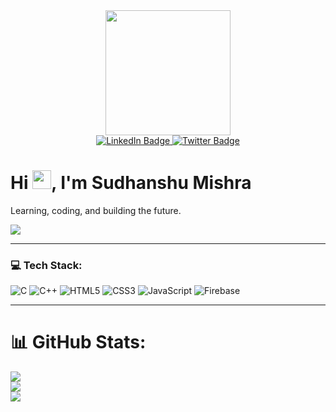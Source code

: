 
<div id="header" align="center">
  <img src="https://media.giphy.com/media/jdPMeyv9rn0hZHh8n9/giphy.gif" width="200"/>
</div>

<div id="badges" align="center">
  <a href="https://www.linkedin.com/in/sudhanshu-mishra-b88298243/">
    <img src="https://img.shields.io/badge/LinkedIn-blue?style=for-the-badge&logo=linkedin&logoColor=white" alt="LinkedIn Badge"/>
  </a>
  
  <a href="https://twitter.com/Sudhanshu90062">
    <img src="https://img.shields.io/badge/Twitter-Yellow?style=for-the-badge&logo=twitter&logoColor=white" alt="Twitter Badge"/>
  </a>
</div>

<h1>
 Hi
  <img src="https://media.giphy.com/media/hvRJCLFzcasrR4ia7z/giphy.gif" width="30px"/>,
  I'm Sudhanshu Mishra
</h1>

Learning, coding, and building the future.


[![](https://visitcount.itsvg.in/api?id=Sudhanshu9000&icon=0&color=0)](https://visitcount.itsvg.in)

***
### 💻 Tech Stack:
![C](https://img.shields.io/badge/c-%2300599C.svg?style=for-the-badge&logo=c&logoColor=white) ![C++](https://img.shields.io/badge/c++-%2300599C.svg?style=for-the-badge&logo=c%2B%2B&logoColor=white) ![HTML5](https://img.shields.io/badge/html5-%23E34F26.svg?style=for-the-badge&logo=html5&logoColor=white) ![CSS3](https://img.shields.io/badge/css3-%231572B6.svg?style=for-the-badge&logo=css3&logoColor=white) ![JavaScript](https://img.shields.io/badge/javascript-%23323330.svg?style=for-the-badge&logo=javascript&logoColor=%23F7DF1E) ![Firebase](https://img.shields.io/badge/firebase-%23039BE5.svg?style=for-the-badge&logo=firebase)

  ---

# 📊 GitHub Stats:
![](https://github-readme-stats.vercel.app/api?username=Sudhanshu9000&theme=dark&hide_border=false&include_all_commits=false&count_private=false)<br/>
![](https://github-readme-streak-stats.herokuapp.com/?user=Sudhanshu9000&theme=dark&hide_border=false)<br/>
![](https://github-readme-stats.vercel.app/api/top-langs/?username=Sudhanshu9000&theme=dark&hide_border=false&include_all_commits=false&count_private=false&layout=compact)


